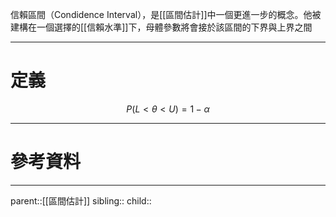 信賴區間（Condidence Interval），是[[區間估計]]中一個更進一步的概念。他被建構在一個選擇的[[信賴水準]]下，母體參數將會接於該區間的下界與上界之間
- - -
# 定義
$$
P(L<\theta<U)=1-\alpha
$$

- - -
# 參考資料

- - -
parent::[[區間估計]]
sibling::
child::